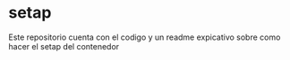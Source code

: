 # setap
Este repositorio cuenta con el codigo y un readme expicativo sobre como hacer el setap del contenedor 
